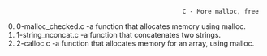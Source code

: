                                                      C - More malloc, free
0. 0-malloc_checked.c -a function that allocates memory using malloc.
1. 1-string_nconcat.c -a function that concatenates two strings.
2. 2-calloc.c -a function that allocates memory for an array, using malloc.
